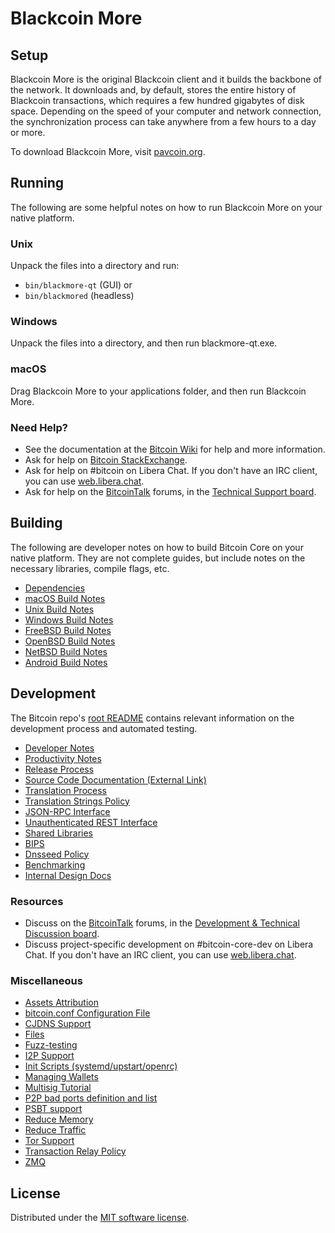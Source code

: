 Blackcoin More
=============

Setup
---------------------
Blackcoin More is the original Blackcoin client and it builds the backbone of the network. It downloads and, by default, stores the entire history of Blackcoin transactions, which requires a few hundred gigabytes of disk space. Depending on the speed of your computer and network connection, the synchronization process can take anywhere from a few hours to a day or more.

To download Blackcoin More, visit [pavcoin.org](https://pavcoin.org).

Running
---------------------
The following are some helpful notes on how to run Blackcoin More on your native platform.

### Unix

Unpack the files into a directory and run:

- `bin/blackmore-qt` (GUI) or
- `bin/blackmored` (headless)

### Windows

Unpack the files into a directory, and then run blackmore-qt.exe.

### macOS

Drag Blackcoin More to your applications folder, and then run Blackcoin More.

### Need Help?

* See the documentation at the [Bitcoin Wiki](https://en.bitcoin.it/wiki/Main_Page)
for help and more information.
* Ask for help on [Bitcoin StackExchange](https://bitcoin.stackexchange.com).
* Ask for help on #bitcoin on Libera Chat. If you don't have an IRC client, you can use [web.libera.chat](https://web.libera.chat/#bitcoin).
* Ask for help on the [BitcoinTalk](https://bitcointalk.org/) forums, in the [Technical Support board](https://bitcointalk.org/index.php?board=4.0).

Building
---------------------
The following are developer notes on how to build Bitcoin Core on your native platform. They are not complete guides, but include notes on the necessary libraries, compile flags, etc.

- [Dependencies](dependencies.md)
- [macOS Build Notes](build-osx.md)
- [Unix Build Notes](build-unix.md)
- [Windows Build Notes](build-windows.md)
- [FreeBSD Build Notes](build-freebsd.md)
- [OpenBSD Build Notes](build-openbsd.md)
- [NetBSD Build Notes](build-netbsd.md)
- [Android Build Notes](build-android.md)

Development
---------------------
The Bitcoin repo's [root README](/README.md) contains relevant information on the development process and automated testing.

- [Developer Notes](developer-notes.md)
- [Productivity Notes](productivity.md)
- [Release Process](release-process.md)
- [Source Code Documentation (External Link)](https://doxygen.bitcoincore.org/)
- [Translation Process](translation_process.md)
- [Translation Strings Policy](translation_strings_policy.md)
- [JSON-RPC Interface](JSON-RPC-interface.md)
- [Unauthenticated REST Interface](REST-interface.md)
- [Shared Libraries](shared-libraries.md)
- [BIPS](bips.md)
- [Dnsseed Policy](dnsseed-policy.md)
- [Benchmarking](benchmarking.md)
- [Internal Design Docs](design/)

### Resources
* Discuss on the [BitcoinTalk](https://bitcointalk.org/) forums, in the [Development & Technical Discussion board](https://bitcointalk.org/index.php?board=6.0).
* Discuss project-specific development on #bitcoin-core-dev on Libera Chat. If you don't have an IRC client, you can use [web.libera.chat](https://web.libera.chat/#bitcoin-core-dev).

### Miscellaneous
- [Assets Attribution](assets-attribution.md)
- [bitcoin.conf Configuration File](bitcoin-conf.md)
- [CJDNS Support](cjdns.md)
- [Files](files.md)
- [Fuzz-testing](fuzzing.md)
- [I2P Support](i2p.md)
- [Init Scripts (systemd/upstart/openrc)](init.md)
- [Managing Wallets](managing-wallets.md)
- [Multisig Tutorial](multisig-tutorial.md)
- [P2P bad ports definition and list](p2p-bad-ports.md)
- [PSBT support](psbt.md)
- [Reduce Memory](reduce-memory.md)
- [Reduce Traffic](reduce-traffic.md)
- [Tor Support](tor.md)
- [Transaction Relay Policy](policy/README.md)
- [ZMQ](zmq.md)

License
---------------------
Distributed under the [MIT software license](/COPYING).
